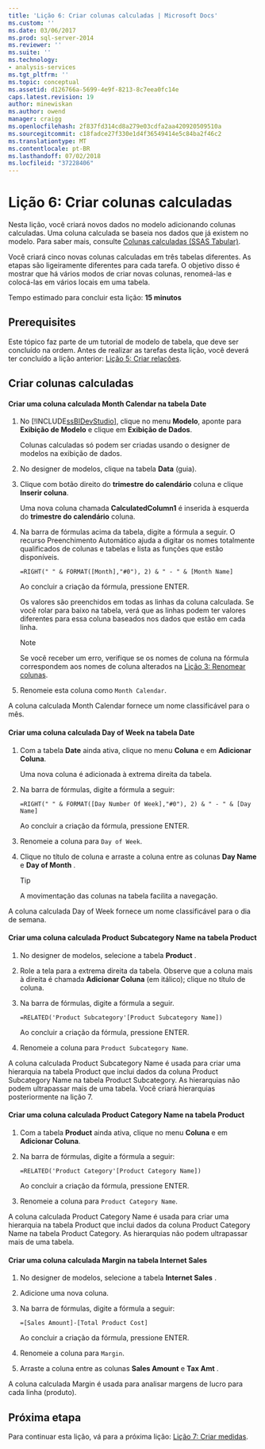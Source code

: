 ```yaml
---
title: 'Lição 6: Criar colunas calculadas | Microsoft Docs'
ms.custom: ''
ms.date: 03/06/2017
ms.prod: sql-server-2014
ms.reviewer: ''
ms.suite: ''
ms.technology:
- analysis-services
ms.tgt_pltfrm: ''
ms.topic: conceptual
ms.assetid: d126766a-5699-4e9f-8213-8c7eea0fc14e
caps.latest.revision: 19
author: minewiskan
ms.author: owend
manager: craigg
ms.openlocfilehash: 2f837fd314cd8a279e03cdfa2aa420920509510a
ms.sourcegitcommit: c18fadce27f330e1d4f36549414e5c84ba2f46c2
ms.translationtype: MT
ms.contentlocale: pt-BR
ms.lasthandoff: 07/02/2018
ms.locfileid: "37228406"
---
```

# <a name="lesson-6-create-calculated-columns"></a>Lição 6: Criar colunas calculadas
  Nesta lição, você criará novos dados no modelo adicionando colunas calculadas. Uma coluna calculada se baseia nos dados que já existem no modelo. Para saber mais, consulte [Colunas calculadas &#40;SSAS Tabular&#41;](tabular-models/ssas-calculated-columns.md).  
  
 Você criará cinco novas colunas calculadas em três tabelas diferentes. As etapas são ligeiramente diferentes para cada tarefa. O objetivo disso é mostrar que há vários modos de criar novas colunas, renomeá-las e colocá-las em vários locais em uma tabela.  
  
 Tempo estimado para concluir esta lição: **15 minutos**  
  
## <a name="prerequisites"></a>Prerequisites  
 Este tópico faz parte de um tutorial de modelo de tabela, que deve ser concluído na ordem. Antes de realizar as tarefas desta lição, você deverá ter concluído a lição anterior: [Lição 5: Criar relações](lesson-4-create-relationships.md).  
  
## <a name="create-calculated-columns"></a>Criar colunas calculadas  
  
#### <a name="create-a-month-calendar-calculated-column-in-the-date-table"></a>Criar uma coluna calculada Month Calendar na tabela Date  
  
1.  No [!INCLUDE[ssBIDevStudio](../includes/ssbidevstudio-md.md)], clique no menu **Modelo**, aponte para **Exibição de Modelo** e clique em **Exibição de Dados**.  
  
     Colunas calculadas só podem ser criadas usando o designer de modelos na exibição de dados.  
  
2.  No designer de modelos, clique na tabela **Data** (guia).  
  
3.  Clique com botão direito do **trimestre do calendário** coluna e clique **Inserir coluna**.  
  
     Uma nova coluna chamada **CalculatedColumn1** é inserida à esquerda do **trimestre do calendário** coluna.  
  
4.  Na barra de fórmulas acima da tabela, digite a fórmula a seguir. O recurso Preenchimento Automático ajuda a digitar os nomes totalmente qualificados de colunas e tabelas e lista as funções que estão disponíveis.  
  
     `=RIGHT(" " & FORMAT([Month],"#0"), 2) & " - " & [Month Name]`  
  
     Ao concluir a criação da fórmula, pressione ENTER.  
  
     Os valores são preenchidos em todas as linhas da coluna calculada. Se você rolar para baixo na tabela, verá que as linhas podem ter valores diferentes para essa coluna baseados nos dados que estão em cada linha.  
  
    > [!NOTE]  
    >  Se você receber um erro, verifique se os nomes de coluna na fórmula correspondem aos nomes de coluna alterados na [Lição 3: Renomear colunas](rename-columns.md).  
  
5.  Renomeie esta coluna como `Month Calendar`.  
  
 A coluna calculada Month Calendar fornece um nome classificável para o mês.  
  
#### <a name="create-a-day-of-week-calculated-column-in-the-date-table"></a>Criar uma coluna calculada Day of Week na tabela Date  
  
1.  Com a tabela **Date** ainda ativa, clique no menu **Coluna** e em **Adicionar Coluna**.  
  
     Uma nova coluna é adicionada à extrema direita da tabela.  
  
2.  Na barra de fórmulas, digite a fórmula a seguir:  
  
     `=RIGHT(" " & FORMAT([Day Number Of Week],"#0"), 2) & " - " & [Day Name]`  
  
     Ao concluir a criação da fórmula, pressione ENTER.  
  
3.  Renomeie a coluna para `Day of Week`.  
  
4.  Clique no título de coluna e arraste a coluna entre as colunas **Day Name** e **Day of Month** .  
  
    > [!TIP]  
    >  A movimentação das colunas na tabela facilita a navegação.  
  
 A coluna calculada Day of Week fornece um nome classificável para o dia de semana.  
  
#### <a name="create-a-product-subcategory-name-calculated-column-in-the-product-table"></a>Criar uma coluna calculada Product Subcategory Name na tabela Product  
  
1.  No designer de modelos, selecione a tabela **Product** .  
  
2.  Role a tela para a extrema direita da tabela. Observe que a coluna mais à direita é chamada **Adicionar Coluna** (em itálico); clique no título de coluna.  
  
3.  Na barra de fórmulas, digite a fórmula a seguir.  
  
     `=RELATED('Product Subcategory'[Product Subcategory Name])`  
  
     Ao concluir a criação da fórmula, pressione ENTER.  
  
4.  Renomeie a coluna para `Product Subcategory Name`.  
  
 A coluna calculada Product Subcategory Name é usada para criar uma hierarquia na tabela Product que inclui dados da coluna Product Subcategory Name na tabela Product Subcategory. As hierarquias não podem ultrapassar mais de uma tabela. Você criará hierarquias posteriormente na lição 7.  
  
#### <a name="create-a-product-category-name-calculated-column-in-the-product-table"></a>Criar uma coluna calculada Product Category Name na tabela Product  
  
1.  Com a tabela **Product** ainda ativa, clique no menu **Coluna** e em **Adicionar Coluna**.  
  
2.  Na barra de fórmulas, digite a fórmula a seguir:  
  
     `=RELATED('Product Category'[Product Category Name])`  
  
     Ao concluir a criação da fórmula, pressione ENTER.  
  
3.  Renomeie a coluna para `Product Category Name`.  
  
 A coluna calculada Product Category Name é usada para criar uma hierarquia na tabela Product que inclui dados da coluna Product Category Name na tabela Product Category. As hierarquias não podem ultrapassar mais de uma tabela.  
  
#### <a name="create-a-margin-calculated-column-in-the-internet-sales-table"></a>Criar uma coluna calculada Margin na tabela Internet Sales  
  
1.  No designer de modelos, selecione a tabela **Internet Sales** .  
  
2.  Adicione uma nova coluna.  
  
3.  Na barra de fórmulas, digite a fórmula a seguir:  
  
     `=[Sales Amount]-[Total Product Cost]`  
  
     Ao concluir a criação da fórmula, pressione ENTER.  
  
4.  Renomeie a coluna para `Margin`.  
  
5.  Arraste a coluna entre as colunas **Sales Amount** e **Tax Amt** .  
  
 A coluna calculada Margin é usada para analisar margens de lucro para cada linha (produto).  
  
## <a name="next-step"></a>Próxima etapa  
 Para continuar esta lição, vá para a próxima lição: [Lição 7: Criar medidas](lesson-6-create-measures.md).  
  
  
